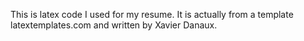 This is latex code I used for my resume. It is actually from a template latextemplates.com and written by Xavier Danaux.
